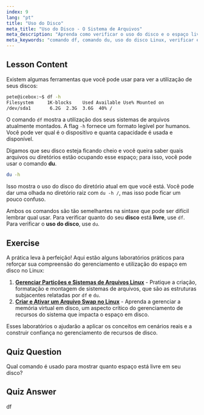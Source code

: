 ```yaml
---
index: 9
lang: "pt"
title: "Uso do Disco"
meta_title: "Uso do Disco - O Sistema de Arquivos"
meta_description: "Aprenda como verificar o uso do disco e o espaço livre no Linux usando os comandos df e du. Entenda suas diferenças e quando usar cada um. Tutorial de gerenciamento de disco Linux."
meta_keywords: "comando df, comando du, uso do disco Linux, verificar espaço livre, tutorial Linux, Linux para iniciantes, gerenciamento de disco, guia Linux"
---
```


## Lesson Content

Existem algumas ferramentas que você pode usar para ver a utilização de seus discos:

```bash
pete@icebox:~$ df -h
Filesystem     1K-blocks    Used Available Use% Mounted on
/dev/sda1       6.2G  2.3G  3.6G  40% /
```

O comando `df` mostra a utilização dos seus sistemas de arquivos atualmente montados. A flag `-h` fornece um formato legível por humanos. Você pode ver qual é o dispositivo e quanta capacidade é usada e disponível.

Digamos que seu disco esteja ficando cheio e você queira saber quais arquivos ou diretórios estão ocupando esse espaço; para isso, você pode usar o comando **du**.

```bash
du -h
```

Isso mostra o uso do disco do diretório atual em que você está. Você pode dar uma olhada no diretório raiz com `du -h /`, mas isso pode ficar um pouco confuso.

Ambos os comandos são tão semelhantes na sintaxe que pode ser difícil lembrar qual usar. Para verificar quanto do seu **disco** está **livre**, use `df`. Para verificar o **uso do disco**, use `du`.

## Exercise

A prática leva à perfeição! Aqui estão alguns laboratórios práticos para reforçar sua compreensão do gerenciamento e utilização do espaço em disco no Linux:

1. **[Gerenciar Partições e Sistemas de Arquivos Linux](https://labex.io/pt/labs/comptia-manage-linux-partitions-and-filesystems-590845)** - Pratique a criação, formatação e montagem de sistemas de arquivos, que são as estruturas subjacentes relatadas por `df` e `du`.
2. **[Criar e Ativar um Arquivo Swap no Linux](https://labex.io/pt/labs/comptia-create-and-activate-a-swap-file-in-linux-590858)** - Aprenda a gerenciar a memória virtual em disco, um aspecto crítico do gerenciamento de recursos do sistema que impacta o espaço em disco.

Esses laboratórios o ajudarão a aplicar os conceitos em cenários reais e a construir confiança no gerenciamento de recursos de disco.

## Quiz Question

Qual comando é usado para mostrar quanto espaço está livre em seu disco?

## Quiz Answer

df
